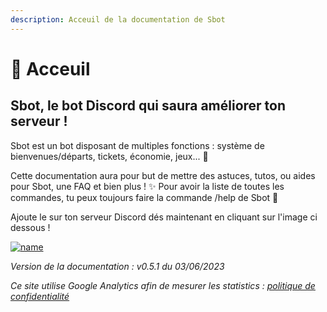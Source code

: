 ```yaml
---
description: Acceuil de la documentation de Sbot
---
```


# 🤖 Acceuil

## **Sbot**, le bot Discord qui saura améliorer ton serveur !

Sbot est un bot disposant de multiples fonctions : système de bienvenues/départs, tickets, économie, jeux... 🚀

Cette documentation aura pour but de mettre des astuces, tutos, ou aides pour Sbot, une FAQ et bien plus ! ✨ Pour avoir la liste de toutes les commandes, tu peux toujours faire la commande /help de Sbot 🤖

Ajoute le sur ton serveur Discord dés maintenant en cliquant sur l'image ci dessous !

[![name](https://cdn.discordapp.com/avatars/988866995393024040/62ede995b6ba42d985a87d48300688fa.webp)](https://top.gg/bot/988866995393024040)

_Version de la documentation : v0.5.1 du 03/06/2023_

_Ce site utilise Google Analytics afin de mesurer les statistics :_ [_politique de confidentialité_](https://docs.google.com/document/d/1MTEIMTRiVkMrmS4-6XdPMRrpNRWhPtQeJtR-w7RkB9Q/edit?usp=sharing)
